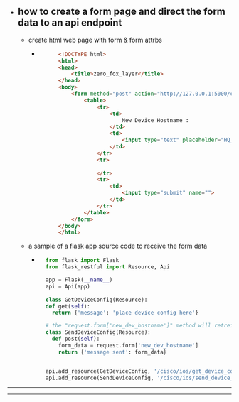 - ## how to create a form page and direct the form data to an api endpoint
  - create html web page with form & form attrbs
    - ```html 
            <!DOCTYPE html>
            <html>
            <head>
                <title>zero_fox_layer</title>
            </head>
            <body>
                <form method="post" action="http://127.0.0.1:5000/cisco/ios/send_device_config">
                    <table>
                        <tr>
                            <td>
                                New Device Hostname :
                            </td>
                            <td>
                                <input type="text" placeholder="HQ_CSW-01" name="new_dev_hostname">
                            </td>
                        </tr>
                        <tr>
                            
                        </tr>
                        <tr>
                            <td>
                                <input type="submit" name="">
                            </td>
                        </tr>
                    </table>
                </form>
            </body>
            </html>
      ```
  - a sample of a flask app source code to receive the form data
    - ```python
        from flask import Flask
        from flask_restful import Resource, Api

        app = Flask(__name__)
        api = Api(app)
        
        class GetDeviceConfig(Resource):
        def get(self):
          return {'message': 'place device config here'}

        # the "request.form['new_dev_hostname']" method will retreive the value for the key "new_dev_hostname" from the form data
        class SendDeviceConfig(Resource):
          def post(self):
            form_data = request.form['new_dev_hostname']
            return {'message sent': form_data}


        api.add_resource(GetDeviceConfig, '/cisco/ios/get_device_config')
        api.add_resource(SendDeviceConfig, '/cisco/ios/send_device_config')
      ```
---
---

